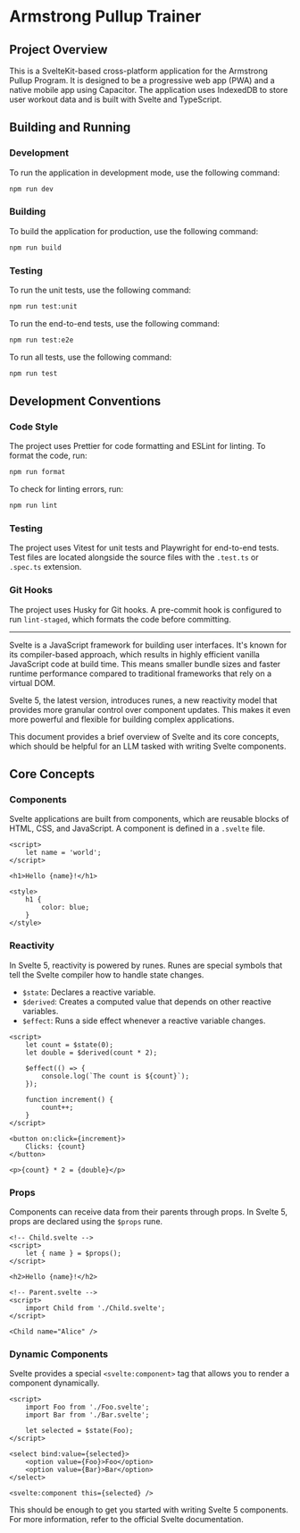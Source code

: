 # Armstrong Pullup Trainer

## Project Overview

This is a SvelteKit-based cross-platform application for the Armstrong Pullup Program. It is designed to be a progressive web app (PWA) and a native mobile app using Capacitor. The application uses IndexedDB to store user workout data and is built with Svelte and TypeScript.

## Building and Running

### Development

To run the application in development mode, use the following command:

```bash
npm run dev
```

### Building

To build the application for production, use the following command:

```bash
npm run build
```

### Testing

To run the unit tests, use the following command:

```bash
npm run test:unit
```

To run the end-to-end tests, use the following command:

```bash
npm run test:e2e
```

To run all tests, use the following command:

```bash
npm run test
```

## Development Conventions

### Code Style

The project uses Prettier for code formatting and ESLint for linting. To format the code, run:

```bash
npm run format
```

To check for linting errors, run:

```bash
npm run lint
```

### Testing

The project uses Vitest for unit tests and Playwright for end-to-end tests. Test files are located alongside the source files with the `.test.ts` or `.spec.ts` extension.

### Git Hooks

The project uses Husky for Git hooks. A pre-commit hook is configured to run `lint-staged`, which formats the code before committing.

---

Svelte is a JavaScript framework for building user interfaces. It's known for its compiler-based approach, which results in highly efficient vanilla JavaScript code at build time. This means smaller bundle sizes and faster runtime performance compared to traditional frameworks that rely on a virtual DOM.

Svelte 5, the latest version, introduces runes, a new reactivity model that provides more granular control over component updates. This makes it even more powerful and flexible for building complex applications.

This document provides a brief overview of Svelte and its core concepts, which should be helpful for an LLM tasked with writing Svelte components.

## Core Concepts

### Components

Svelte applications are built from components, which are reusable blocks of HTML, CSS, and JavaScript. A component is defined in a `.svelte` file.

```svelte
<script>
	let name = 'world';
</script>

<h1>Hello {name}!</h1>

<style>
	h1 {
		color: blue;
	}
</style>
```

### Reactivity

In Svelte 5, reactivity is powered by runes. Runes are special symbols that tell the Svelte compiler how to handle state changes.

- `$state`: Declares a reactive variable.
- `$derived`: Creates a computed value that depends on other reactive variables.
- `$effect`: Runs a side effect whenever a reactive variable changes.

```svelte
<script>
	let count = $state(0);
	let double = $derived(count * 2);

	$effect(() => {
		console.log(`The count is ${count}`);
	});

	function increment() {
		count++;
	}
</script>

<button on:click={increment}>
	Clicks: {count}
</button>

<p>{count} * 2 = {double}</p>
```

### Props

Components can receive data from their parents through props. In Svelte 5, props are declared using the `$props` rune.

```svelte
<!-- Child.svelte -->
<script>
	let { name } = $props();
</script>

<h2>Hello {name}!</h2>
```

```svelte
<!-- Parent.svelte -->
<script>
	import Child from './Child.svelte';
</script>

<Child name="Alice" />
```

### Dynamic Components

Svelte provides a special `<svelte:component>` tag that allows you to render a component dynamically.

```svelte
<script>
	import Foo from './Foo.svelte';
	import Bar from './Bar.svelte';

	let selected = $state(Foo);
</script>

<select bind:value={selected}>
	<option value={Foo}>Foo</option>
	<option value={Bar}>Bar</option>
</select>

<svelte:component this={selected} />
```

This should be enough to get you started with writing Svelte 5 components. For more information, refer to the official Svelte documentation.
